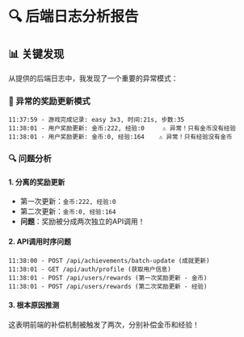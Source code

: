 # 🔍 后端日志分析报告

## 📊 关键发现

从提供的后端日志中，我发现了一个重要的异常模式：

### 🚨 异常的奖励更新模式

```
11:37:59 - 游戏完成记录: easy 3x3, 时间:21s, 步数:35
11:38:01 - 用户奖励更新: 金币:222, 经验:0     ⚠️ 异常！只有金币没有经验
11:38:01 - 用户奖励更新: 金币:0, 经验:164    ⚠️ 异常！只有经验没有金币
```

### 🔍 问题分析

#### 1. **分离的奖励更新**
- 第一次更新：`金币:222, 经验:0`
- 第二次更新：`金币:0, 经验:164`
- **问题**：奖励被分成两次独立的API调用！

#### 2. **API调用时序问题**
```
11:38:00 - POST /api/achievements/batch-update (成就更新)
11:38:01 - GET /api/auth/profile (获取用户信息)
11:38:01 - POST /api/users/rewards (第一次奖励更新 - 金币)
11:38:01 - POST /api/users/rewards (第二次奖励更新 - 经验)
```

#### 3. **根本原因推测**
这表明前端的补偿机制被触发了两次，分别补偿金币和经验！

